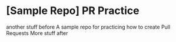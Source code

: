 # [Sample Repo] PR Practice
another stuff before
A sample repo for practicing how to create Pull Requests
More stuff after
